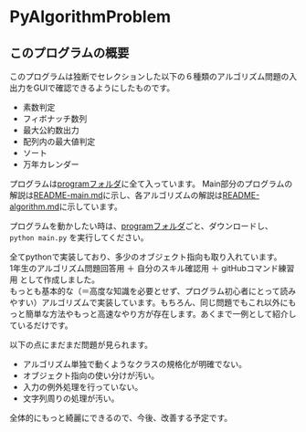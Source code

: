 # PyAlgorithmProblem
## このプログラムの概要
このプログラムは独断でセレクションした以下の６種類のアルゴリズム問題の入出力をGUIで確認できるようにしたものです。  
- 素数判定
- フィボナッチ数列
- 最大公約数出力
- 配列内の最大値判定
- ソート
- 万年カレンダー

プログラムは[programフォルダ](https://github.com/R-second/PyAlgorithmProblem/tree/master/Program)に全て入っています。
Main部分のプログラムの解説は[README-main.md](https://github.com/R-second/PyAlgorithmProblem/blob/master/README-main.md)に示し、各アルゴリズムの解説は[README-algorithm.md](https://github.com/R-second/PyAlgorithmProblem/blob/master/README-algorithm.md)に示しています。

プログラムを動かしたい時は、[programフォルダ](https://github.com/R-second/PyAlgorithmProblem/tree/master/Program)ごと、ダウンロードし、 `python main.py` を実行してください。

全てpythonで実装しており、多少のオブジェクト指向も取り入れています。  
1年生のアルゴリズム問題回答用 ＋ 自分のスキル確認用 ＋ gitHubコマンド練習用 として作成しました。  
もっとも基本的な（＝高度な知識を必要とせず、プログラム初心者にとって読みやすい）アルゴリズムで実装しています。もちろん、同じ問題でもこれ以外にもっと簡単な方法やもっと高速なやり方が存在します。あくまで一例として紹介しているだけです。


以下の点にまだまだ問題が見られます。
- アルゴリズム単独で動くようなクラスの規格化が明確でない。
- オブジェクト指向の使い分けが汚い。
- 入力の例外処理を行っていない。
- 文字列周りの処理が汚い。

全体的にもっと綺麗にできるので、今後、改善する予定です。